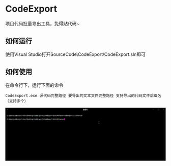 # CodeExport
项目代码批量导出工具，免得贴代码~

## 如何运行

使用Visual Studio打开SourceCode\CodeExport\CodeExport.sln即可

## 如何使用

在命令行下，运行下面的命令

```
CodeExport.exe 源代码完整路径 要导出的文本文件完整路径 支持导出的代码文件后缀名（支持多个）
```

![](run1.gif)